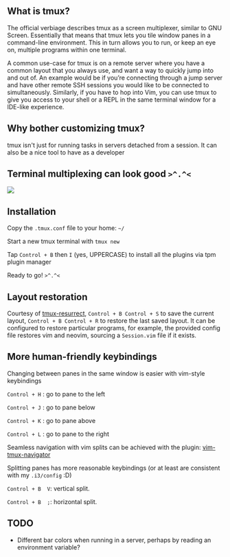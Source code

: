 ## What is tmux?
The official verbiage describes tmux as a screen multiplexer, similar to GNU Screen. Essentially that means that tmux lets you tile window panes in a command-line environment. This in turn allows you to run, or keep an eye on, multiple programs within one terminal.

A common use-case for tmux is on a remote server where you have a common layout that you always use, and want a way to quickly jump into and out of. An example would be if you’re connecting through a jump server and have other remote SSH sessions you would like to be connected to simultaneously. Similarly, if you have to hop into Vim, you can use tmux to give you access to your shell or a REPL in the same terminal window for a IDE-like experience.

## Why bother customizing tmux?
tmux isn't just for running tasks in servers detached from a session.
It can also be a nice tool to have as a developer

## Terminal multiplexing can look good `>^.^<`
![](https://i.imgur.com/AA9qTDI.png)

## Installation
Copy the `.tmux.conf` file to your home: `~/`

Start a new tmux terminal with `tmux new`

Tap `Control + B` then `I` (yes, UPPERCASE) to install all the plugins via tpm plugin manager

Ready to go!  `>^.^<`


## Layout restoration
Courtesy of [tmux-resurrect](https://github.com/tmux-plugins/tmux-resurrect), `Control + B Control + S` to save the current layout, 
`Control + B Control + R` to restore the last saved layout.
It can be configured to restore particular programs, for example, the provided config file restores vim and neovim, sourcing a `Session.vim` file if it exists.




## More human-friendly keybindings
Changing between panes in the same window is easier with vim-style keybindings

`Control + H` : go to pane to the left

`Control + J` : go to pane below

`Control + K` : go to pane above

`Control + L` : go to pane to the right

Seamless navigation with vim splits can be achieved with the plugin: [vim-tmux-navigator](https://github.com/christoomey/vim-tmux-navigator)

Splitting panes has more reasonable keybindings (or at least are consistent with my `.i3/config` :D)

`Control + B  V`: vertical split.

`Control + B  ;`: horizontal split.

## TODO
* Different bar colors when running in a server, perhaps by reading an environment variable?
